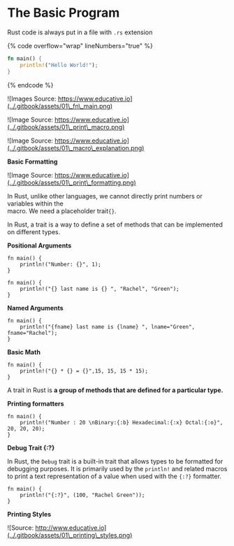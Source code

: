 # The Basic Program

Rust code is always put in a file with `.rs` extension

{% code overflow="wrap" lineNumbers="true" %}
```rust
fn main() {
    println!("Hello World!");
}

```
{% endcode %}

![Images Source: https://www.educative.io](../.gitbook/assets/01\_fn\_main.png)

![Image Source: https://www.educative.io](../.gitbook/assets/01\_print\_macro.png)

![Image Source: https://www.educative.io](../.gitbook/assets/01\_macro\_explanation.png)



**Basic Formatting**

![Image Source: https://www.educative.io](../.gitbook/assets/01\_print\_formatting.png)



In Rust, unlike other languages, we cannot directly print numbers or variables within the \
&#x20;macro. We need a placeholder  trait`{}`.

In Rust, a trait is a way to define a set of methods that can be implemented on different types.

**Positional Arguments**

```
fn main() {
    println!("Number: {}", 1);
}
```

```
fn main() {
    println!("{} last name is {} ", "Rachel", "Green");
}
```

**Named Arguments**

```
fn main() {
    println!("{fname} last name is {lname} ", lname="Green", fname="Rachel");
}
```

**Basic Math**

```
fn main() {
    println!("{} * {} = {}",15, 15, 15 * 15);
}
```

A trait in Rust is **a group of methods that are defined for a particular type.**

**Printing formatters**

```
fn main() {
    println!("Number : 20 \nBinary:{:b} Hexadecimal:{:x} Octal:{:o}", 20, 20, 20);
}
```

**Debug Trait {:?}**

In Rust, the `Debug` trait is a built-in trait that allows types to be formatted for debugging purposes. It is primarily used by the `println!` and related macros to print a text representation of a value when used with the `{:?}` formatter.

```
fn main() {
    println!("{:?}", (100, "Rachel Green"));
}
```

**Printing Styles**

![Source: http://www.educative.io](../.gitbook/assets/01\_printing\_styles.png)

